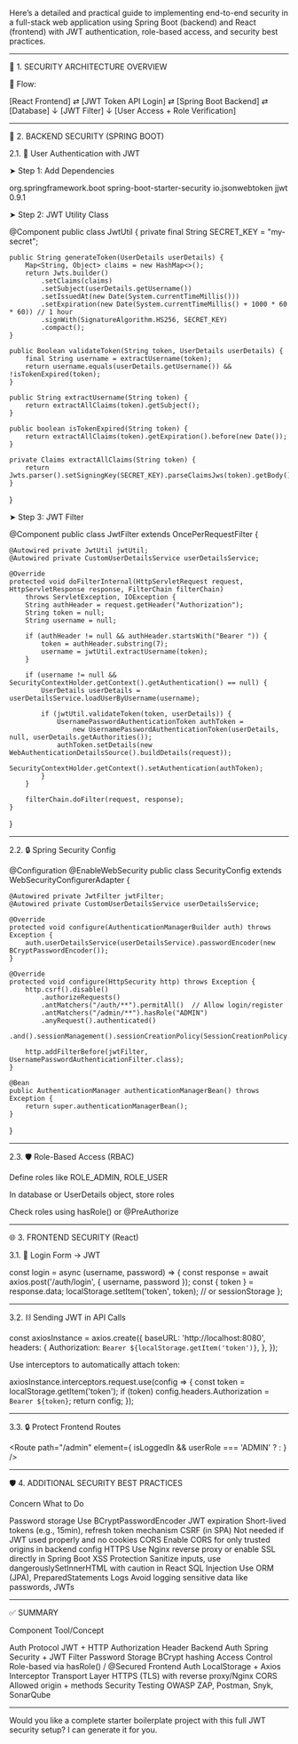 Here’s a detailed and practical guide to implementing end-to-end security in a full-stack web application using Spring Boot (backend) and React (frontend) with JWT authentication, role-based access, and security best practices.


---

🔐 1. SECURITY ARCHITECTURE OVERVIEW

🔄 Flow:

[React Frontend] ⇄ [JWT Token API Login] ⇄ [Spring Boot Backend] ⇄ [Database]
                            ↓
                      [JWT Filter]
                            ↓
                  [User Access + Role Verification]


---

🧱 2. BACKEND SECURITY (SPRING BOOT)

2.1. 🔐 User Authentication with JWT

➤ Step 1: Add Dependencies

<!-- spring-boot-starter-security, web, jwt dependencies -->
<dependency>
  <groupId>org.springframework.boot</groupId>
  <artifactId>spring-boot-starter-security</artifactId>
</dependency>
<dependency>
  <groupId>io.jsonwebtoken</groupId>
  <artifactId>jjwt</artifactId>
  <version>0.9.1</version>
</dependency>

➤ Step 2: JWT Utility Class

@Component
public class JwtUtil {
    private final String SECRET_KEY = "my-secret";

    public String generateToken(UserDetails userDetails) {
        Map<String, Object> claims = new HashMap<>();
        return Jwts.builder()
            .setClaims(claims)
            .setSubject(userDetails.getUsername())
            .setIssuedAt(new Date(System.currentTimeMillis()))
            .setExpiration(new Date(System.currentTimeMillis() + 1000 * 60 * 60)) // 1 hour
            .signWith(SignatureAlgorithm.HS256, SECRET_KEY)
            .compact();
    }

    public Boolean validateToken(String token, UserDetails userDetails) {
        final String username = extractUsername(token);
        return username.equals(userDetails.getUsername()) && !isTokenExpired(token);
    }

    public String extractUsername(String token) {
        return extractAllClaims(token).getSubject();
    }

    public boolean isTokenExpired(String token) {
        return extractAllClaims(token).getExpiration().before(new Date());
    }

    private Claims extractAllClaims(String token) {
        return Jwts.parser().setSigningKey(SECRET_KEY).parseClaimsJws(token).getBody();
    }
}

➤ Step 3: JWT Filter

@Component
public class JwtFilter extends OncePerRequestFilter {

    @Autowired private JwtUtil jwtUtil;
    @Autowired private CustomUserDetailsService userDetailsService;

    @Override
    protected void doFilterInternal(HttpServletRequest request, HttpServletResponse response, FilterChain filterChain)
        throws ServletException, IOException {
        String authHeader = request.getHeader("Authorization");
        String token = null;
        String username = null;

        if (authHeader != null && authHeader.startsWith("Bearer ")) {
            token = authHeader.substring(7);
            username = jwtUtil.extractUsername(token);
        }

        if (username != null && SecurityContextHolder.getContext().getAuthentication() == null) {
            UserDetails userDetails = userDetailsService.loadUserByUsername(username);

            if (jwtUtil.validateToken(token, userDetails)) {
                UsernamePasswordAuthenticationToken authToken =
                    new UsernamePasswordAuthenticationToken(userDetails, null, userDetails.getAuthorities());
                authToken.setDetails(new WebAuthenticationDetailsSource().buildDetails(request));
                SecurityContextHolder.getContext().setAuthentication(authToken);
            }
        }

        filterChain.doFilter(request, response);
    }
}


---

2.2. 🔒 Spring Security Config

@Configuration
@EnableWebSecurity
public class SecurityConfig extends WebSecurityConfigurerAdapter {

    @Autowired private JwtFilter jwtFilter;
    @Autowired private CustomUserDetailsService userDetailsService;

    @Override
    protected void configure(AuthenticationManagerBuilder auth) throws Exception {
        auth.userDetailsService(userDetailsService).passwordEncoder(new BCryptPasswordEncoder());
    }

    @Override
    protected void configure(HttpSecurity http) throws Exception {
        http.csrf().disable()
            .authorizeRequests()
            .antMatchers("/auth/**").permitAll()  // Allow login/register
            .antMatchers("/admin/**").hasRole("ADMIN")
            .anyRequest().authenticated()
            .and().sessionManagement().sessionCreationPolicy(SessionCreationPolicy.STATELESS);

        http.addFilterBefore(jwtFilter, UsernamePasswordAuthenticationFilter.class);
    }

    @Bean
    public AuthenticationManager authenticationManagerBean() throws Exception {
        return super.authenticationManagerBean();
    }
}


---

2.3. 🛡️ Role-Based Access (RBAC)

Define roles like ROLE_ADMIN, ROLE_USER

In database or UserDetails object, store roles

Check roles using hasRole() or @PreAuthorize



---

🌐 3. FRONTEND SECURITY (React)

3.1. 🔑 Login Form → JWT

const login = async (username, password) => {
  const response = await axios.post('/auth/login', { username, password });
  const { token } = response.data;
  localStorage.setItem('token', token); // or sessionStorage
};


---

3.2. ⛓️ Sending JWT in API Calls

const axiosInstance = axios.create({
  baseURL: 'http://localhost:8080',
  headers: {
    Authorization: `Bearer ${localStorage.getItem('token')}`,
  },
});

Use interceptors to automatically attach token:

axiosInstance.interceptors.request.use(config => {
  const token = localStorage.getItem('token');
  if (token) config.headers.Authorization = `Bearer ${token}`;
  return config;
});


---

3.3. 🔒 Protect Frontend Routes

<Route path="/admin" element={
  isLoggedIn && userRole === 'ADMIN' ? <AdminPage /> : <Navigate to="/login" />
} />


---

🛡️ 4. ADDITIONAL SECURITY BEST PRACTICES

Concern	What to Do

Password storage	Use BCryptPasswordEncoder
JWT expiration	Short-lived tokens (e.g., 15min), refresh token mechanism
CSRF (in SPA)	Not needed if JWT used properly and no cookies
CORS	Enable CORS for only trusted origins in backend config
HTTPS	Use Nginx reverse proxy or enable SSL directly in Spring Boot
XSS Protection	Sanitize inputs, use dangerouslySetInnerHTML with caution in React
SQL Injection	Use ORM (JPA), PreparedStatements
Logs	Avoid logging sensitive data like passwords, JWTs



---

✅ SUMMARY

Component	Tool/Concept

Auth Protocol	JWT + HTTP Authorization Header
Backend Auth	Spring Security + JWT Filter
Password Storage	BCrypt hashing
Access Control	Role-based via hasRole() / @Secured
Frontend Auth	LocalStorage + Axios Interceptor
Transport Layer	HTTPS (TLS) with reverse proxy/Nginx
CORS	Allowed origin + methods
Security Testing	OWASP ZAP, Postman, Snyk, SonarQube



---

Would you like a complete starter boilerplate project with this full JWT security setup? I can generate it for you.

